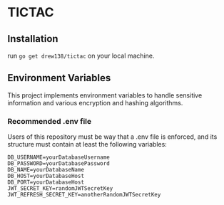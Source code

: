 # TICTAC

## Installation

run `go get drew138/tictac` on your local machine.

## Environment Variables

This project implements environment variables to handle sensitive information and various encryption and hashing algorithms.

### Recommended .env file

Users of this repository must be way that a .env file is enforced, and its structure must contain at least the following variables:

```
DB_USERNAME=yourDatabaseUsername
DB_PASSWORD=yourDatabasePassword
DB_NAME=yourDatabaseName
DB_HOST=yourDatabaseHost
DB_PORT=yourDatabaseHost
JWT_SECRET_KEY=randomJWTSecretKey
JWT_REFRESH_SECRET_KEY=anotherRandomJWTSecretKey
```
